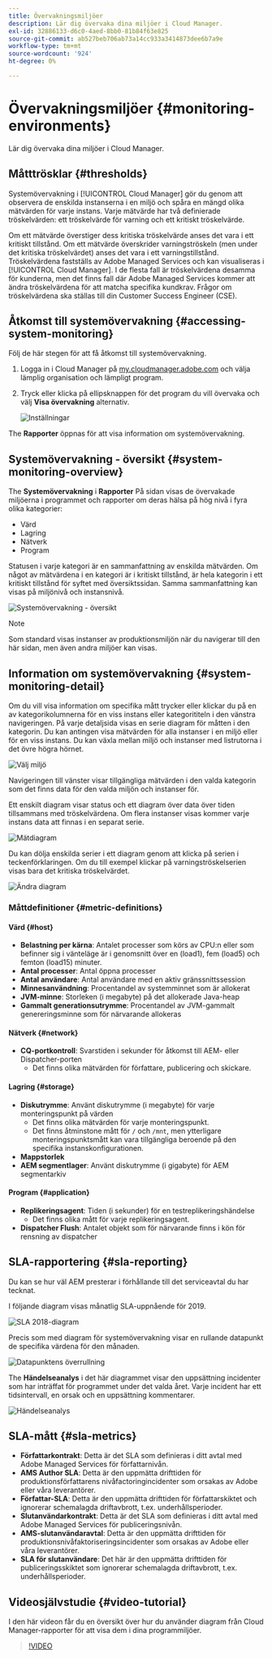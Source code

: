 ```yaml
---
title: Övervakningsmiljöer
description: Lär dig övervaka dina miljöer i Cloud Manager.
exl-id: 32886133-d6c0-4aed-8bb0-81b84f63e825
source-git-commit: ab527beb706ab73a14cc933a3414873dee6b7a9e
workflow-type: tm+mt
source-wordcount: '924'
ht-degree: 0%

---
```



# Övervakningsmiljöer {#monitoring-environments}

Lär dig övervaka dina miljöer i Cloud Manager.

## Måtttrösklar {#thresholds}

Systemövervakning i [!UICONTROL Cloud Manager] gör du genom att observera de enskilda instanserna i en miljö och spåra en mängd olika mätvärden för varje instans. Varje mätvärde har två definierade tröskelvärden: ett tröskelvärde för varning och ett kritiskt tröskelvärde.

Om ett mätvärde överstiger dess kritiska tröskelvärde anses det vara i ett kritiskt tillstånd. Om ett mätvärde överskrider varningströskeln (men under det kritiska tröskelvärdet) anses det vara i ett varningstillstånd. Tröskelvärdena fastställs av Adobe Managed Services och kan visualiseras i [!UICONTROL Cloud Manager]. I de flesta fall är tröskelvärdena desamma för kunderna, men det finns fall där Adobe Managed Services kommer att ändra tröskelvärdena för att matcha specifika kundkrav. Frågor om tröskelvärdena ska ställas till din Customer Success Engineer (CSE).

## Åtkomst till systemövervakning {#accessing-system-monitoring}

Följ de här stegen för att få åtkomst till systemövervakning.

1. Logga in i Cloud Manager på [my.cloudmanager.adobe.com](https://my.cloudmanager.adobe.com) och välja lämplig organisation och lämpligt program.

1. Tryck eller klicka på ellipsknappen för det program du vill övervaka och välj **Visa övervakning** alternativ.

   ![Inställningar](/help/assets/first-timea1.png)

The **Rapporter** öppnas för att visa information om systemövervakning.

## Systemövervakning - översikt {#system-monitoring-overview}

The **Systemövervakning** i **Rapporter** På sidan visas de övervakade miljöerna i programmet och rapporter om deras hälsa på hög nivå i fyra olika kategorier:

* Värd
* Lagring
* Nätverk
* Program

Statusen i varje kategori är en sammanfattning av enskilda mätvärden. Om något av mätvärdena i en kategori är i kritiskt tillstånd, är hela kategorin i ett kritiskt tillstånd för syftet med översiktssidan. Samma sammanfattning kan visas på miljönivå och instansnivå.

![Systemövervakning - översikt](/help/assets/System-Monitoring-Reports.png)

>[!NOTE]
>
>Som standard visas instanser av produktionsmiljön när du navigerar till den här sidan, men även andra miljöer kan visas.

## Information om systemövervakning {#system-monitoring-detail}

Om du vill visa information om specifika mått trycker eller klickar du på en av kategorikolumnerna för en viss instans eller kategorititeln i den vänstra navigeringen. På varje detaljsida visas en serie diagram för måtten i den kategorin. Du kan antingen visa mätvärden för alla instanser i en miljö eller för en viss instans. Du kan växla mellan miljö och instanser med listrutorna i det övre högra hörnet.

![Välj miljö](/help/assets/System_Monitoring1.png)

Navigeringen till vänster visar tillgängliga mätvärden i den valda kategorin som det finns data för den valda miljön och instanser för.

Ett enskilt diagram visar status och ett diagram över data över tiden tillsammans med tröskelvärdena. Om flera instanser visas kommer varje instans data att finnas i en separat serie.

![Mätdiagram](/help/assets/Monitoring_Graphs1.png)

Du kan dölja enskilda serier i ett diagram genom att klicka på serien i teckenförklaringen.
Om du till exempel klickar på varningströskelserien visas bara det kritiska tröskelvärdet.

![Ändra diagram](/help/assets/Monitoring_Graphs2.png)

### Måttdefinitioner {#metric-definitions}

#### Värd {#host}

* **Belastning per kärna**: Antalet processer som körs av CPU:n eller som befinner sig i vänteläge är i genomsnitt över en (load1), fem (load5) och femton (load15) minuter.
* **Antal processer**: Antal öppna processer
* **Antal användare**: Antal användare med en aktiv gränssnittssession
* **Minnesanvändning**: Procentandel av systemminnet som är allokerat
* **JVM-minne**: Storleken (i megabyte) på det allokerade Java-heap
* **Gammalt generationsutrymme**: Procentandel av JVM-gammalt genereringsminne som för närvarande allokeras

#### Nätverk {#network}

* **CQ-portkontroll**: Svarstiden i sekunder för åtkomst till AEM- eller Dispatcher-porten
   * Det finns olika mätvärden för författare, publicering och skickare.

#### Lagring {#storage}

* **Diskutrymme**: Använt diskutrymme (i megabyte) för varje monteringspunkt på värden
   * Det finns olika mätvärden för varje monteringspunkt.
   * Det finns åtminstone mått för `/` och `/mnt`, men ytterligare monteringspunktsmått kan vara tillgängliga beroende på den specifika instanskonfigurationen.
* **Mappstorlek**
* **AEM segmentlager**: Använt diskutrymme (i gigabyte) för AEM segmentarkiv

#### Program {#application}

* **Replikeringsagent**: Tiden (i sekunder) för en testreplikeringshändelse
   * Det finns olika mått för varje replikeringsagent.
* **Dispatcher Flush**: Antalet objekt som för närvarande finns i kön för rensning av dispatcher

## SLA-rapportering {#sla-reporting}

Du kan se hur väl AEM presterar i förhållande till det serviceavtal du har tecknat.

I följande diagram visas månatlig SLA-uppnående för 2019.

![SLA 2018-diagram](/help/assets/SLA-Reports-one.png)

Precis som med diagram för systemövervakning visar en rullande datapunkt de specifika värdena för den månaden.

![Datapunktens överrullning](/help/assets/SLA-Reports-two.png)

The **Händelseanalys** i det här diagrammet visar den uppsättning incidenter som har inträffat för programmet under det valda året. Varje incident har ett tidsintervall, en orsak och en uppsättning kommentarer.

![Händelseanalys](/help/assets/sla-reporting3.png)

## SLA-mått {#sla-metrics}

* **Författarkontrakt**: Detta är det SLA som definieras i ditt avtal med Adobe Managed Services för författarnivån.
* **AMS Author SLA**: Detta är den uppmätta drifttiden för produktionsförfattarens nivåfactoringincidenter som orsakas av Adobe eller våra leverantörer.
* **Författar-SLA**: Detta är den uppmätta drifttiden för författarskiktet och ignorerar schemalagda driftavbrott, t.ex. underhållsperioder.
* **Slutanvändarkontrakt**: Detta är det SLA som definieras i ditt avtal med Adobe Managed Services för publiceringsnivån.
* **AMS-slutanvändaravtal**: Detta är den uppmätta drifttiden för produktionsnivåfaktoriseringsincidenter som orsakas av Adobe eller våra leverantörer.
* **SLA för slutanvändare**: Det här är den uppmätta drifttiden för publiceringsskiktet som ignorerar schemalagda driftavbrott, t.ex. underhållsperioder.

## Videosjälvstudie {#video-tutorial}

I den här videon får du en översikt över hur du använder diagram från Cloud Manager-rapporter för att visa dem i dina programmiljöer.

>[!VIDEO](https://video.tv.adobe.com/v/26315/)
